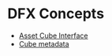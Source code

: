 # DFX Concepts

- [Asset Cube Interface](../design/asset-canister-interface.md)
- [Cube metadata](./canister-metadata.md)

